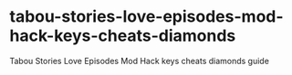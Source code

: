 # tabou-stories-love-episodes-mod-hack-keys-cheats-diamonds
Tabou Stories Love Episodes Mod Hack keys cheats diamonds guide
